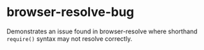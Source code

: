 # browser-resolve-bug

Demonstrates an issue found in browser-resolve where shorthand `require()` syntax may not resolve correctly.
